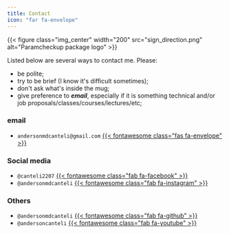 ```yaml
---
title: Contact
icon: "far fa-envelope"
---
```


{{< figure class="img_center" width="200"  src="sign_direction.png" alt="Paramcheckup package logo" >}}

Listed below are several ways to contact me. Please:

* be polite;
* try to be brief (I know it's difficult sometimes);
* don't ask what's inside the mug;
* give preference to ***email***, especially if it is something technical and/or job proposals/classes/courses/lectures/etc;


### email

* `andersonmdcanteli@gmail.com` [{{< fontawesome class="fas fa-envelope" >}}](mailto:andersonmdcanteli@gmail.com)




### Social media

 
 
* `@canteli2207` [{{< fontawesome class="fab fa-facebook" >}}](https://www.facebook.com/canteli2207)
* ```@andersonmdcanteli``` [{{< fontawesome class="fab fa-instagram" >}}](https://www.instagram.com/andersonmdcanteli/)


### Others

* ```@andersonmdcanteli``` [{{< fontawesome class="fab fa-github" >}}](https://github.com/andersonmdcanteli)
* ```@andersoncanteli``` [{{< fontawesome class="fab fa-youtube" >}}](https://www.youtube.com/andersoncanteli)








